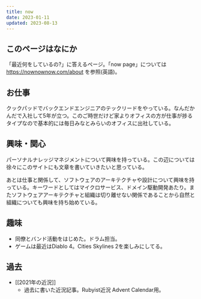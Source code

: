 ```yaml
---
title: now
date: 2023-01-11
updated: 2023-08-13
---
```


## このページはなにか

「最近何をしているの?」に答えるページ。「now page」については https://nownownow.com/about を参照(英語)。

## お仕事

クックパッドでバックエンドエンジニアのテックリードをやっている。なんだかんだで入社して5年が立つ。このご時世だけど家よりオフィスの方が仕事が捗るタイプなので基本的には毎日みなとみらいのオフィスに出社している。

## 興味・関心

パーソナルナレッジマネジメントについて興味を持っている。この辺については徐々にこのサイトにも文章を書いていきたいと思っている。

あとは仕事と関係して、ソフトウェアのアーキテクチャや設計について興味を持っている。キーワードとしてはマイクロサービス、ドメイン駆動開発あたり。またソフトウェアアーキテクチャと組織は切り離せない関係であることから自然と組織についても興味を持ち始めている。

## 趣味

- 同僚とバンド活動をはじめた。ドラム担当。
- ゲームは最近はDiablo 4。Cities Skylines 2を楽しみにしてる。

## 過去

- [[2021年の近況]]
	- 過去に書いた近況記事。Rubyist近況 Advent Calendar用。